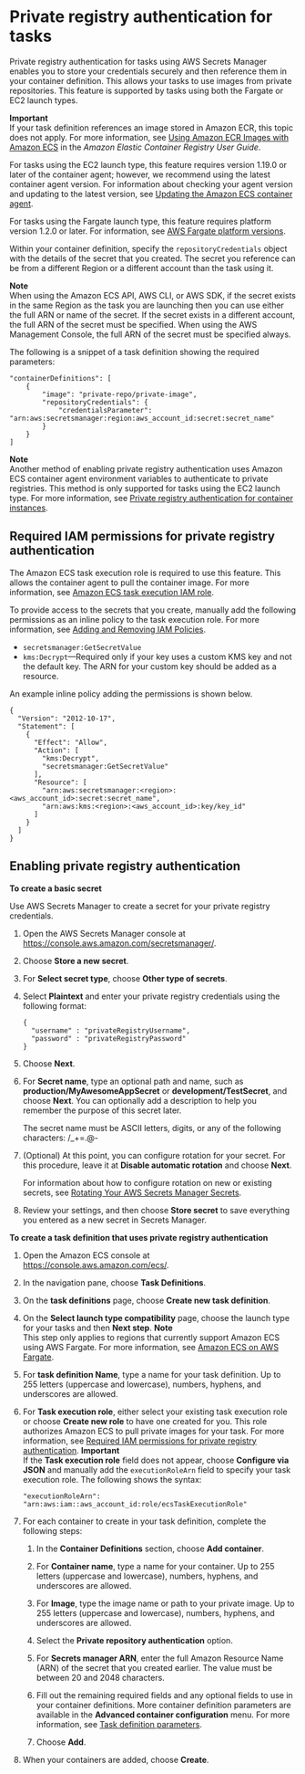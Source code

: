 # Private registry authentication for tasks<a name="private-auth"></a>

Private registry authentication for tasks using AWS Secrets Manager enables you to store your credentials securely and then reference them in your container definition\. This allows your tasks to use images from private repositories\. This feature is supported by tasks using both the Fargate or EC2 launch types\.

**Important**  
If your task definition references an image stored in Amazon ECR, this topic does not apply\. For more information, see [Using Amazon ECR Images with Amazon ECS](https://docs.aws.amazon.com/AmazonECR/latest/userguide/ECR_on_ECS.html) in the *Amazon Elastic Container Registry User Guide*\.

For tasks using the EC2 launch type, this feature requires version 1\.19\.0 or later of the container agent; however, we recommend using the latest container agent version\. For information about checking your agent version and updating to the latest version, see [Updating the Amazon ECS container agent](ecs-agent-update.md)\.

For tasks using the Fargate launch type, this feature requires platform version 1\.2\.0 or later\. For information, see [AWS Fargate platform versions](platform_versions.md)\.

Within your container definition, specify the `repositoryCredentials` object with the details of the secret that you created\. The secret you reference can be from a different Region or a different account than the task using it\.

**Note**  
When using the Amazon ECS API, AWS CLI, or AWS SDK, if the secret exists in the same Region as the task you are launching then you can use either the full ARN or name of the secret\. If the secret exists in a different account, the full ARN of the secret must be specified\. When using the AWS Management Console, the full ARN of the secret must be specified always\.

The following is a snippet of a task definition showing the required parameters:

```
"containerDefinitions": [
    {
        "image": "private-repo/private-image",
        "repositoryCredentials": {
            "credentialsParameter": "arn:aws:secretsmanager:region:aws_account_id:secret:secret_name"
        }
    }
]
```

**Note**  
Another method of enabling private registry authentication uses Amazon ECS container agent environment variables to authenticate to private registries\. This method is only supported for tasks using the EC2 launch type\. For more information, see [Private registry authentication for container instances](private-auth-container-instances.md)\.

## Required IAM permissions for private registry authentication<a name="private-auth-iam"></a>

The Amazon ECS task execution role is required to use this feature\. This allows the container agent to pull the container image\. For more information, see [Amazon ECS task execution IAM role](task_execution_IAM_role.md)\.

To provide access to the secrets that you create, manually add the following permissions as an inline policy to the task execution role\. For more information, see [Adding and Removing IAM Policies](https://docs.aws.amazon.com/IAM/latest/UserGuide/access_policies_manage-attach-detach.html)\.
+ `secretsmanager:GetSecretValue`
+ `kms:Decrypt`—Required only if your key uses a custom KMS key and not the default key\. The ARN for your custom key should be added as a resource\.

An example inline policy adding the permissions is shown below\.

```
{
  "Version": "2012-10-17",
  "Statement": [
    {
      "Effect": "Allow",
      "Action": [
        "kms:Decrypt",
        "secretsmanager:GetSecretValue"
      ],
      "Resource": [
        "arn:aws:secretsmanager:<region>:<aws_account_id>:secret:secret_name",
        "arn:aws:kms:<region>:<aws_account_id>:key/key_id"     
      ]
    }
  ]
}
```

## Enabling private registry authentication<a name="private-auth-enable"></a>

**To create a basic secret**

Use AWS Secrets Manager to create a secret for your private registry credentials\.

1. Open the AWS Secrets Manager console at [https://console\.aws\.amazon\.com/secretsmanager/](https://console.aws.amazon.com/secretsmanager/)\.

1. Choose **Store a new secret**\.

1. For **Select secret type**, choose **Other type of secrets**\.

1. Select **Plaintext** and enter your private registry credentials using the following format:

   ```
   {
     "username" : "privateRegistryUsername",
     "password" : "privateRegistryPassword"
   }
   ```

1. Choose **Next**\.

1. For **Secret name**, type an optional path and name, such as **production/MyAwesomeAppSecret** or **development/TestSecret**, and choose **Next**\. You can optionally add a description to help you remember the purpose of this secret later\.

   The secret name must be ASCII letters, digits, or any of the following characters: /\_\+=\.@\-

1. \(Optional\) At this point, you can configure rotation for your secret\. For this procedure, leave it at **Disable automatic rotation** and choose **Next**\.

   For information about how to configure rotation on new or existing secrets, see [Rotating Your AWS Secrets Manager Secrets](https://docs.aws.amazon.com/secretsmanager/latest/userguide/rotating-secrets.html)\.

1. Review your settings, and then choose **Store secret** to save everything you entered as a new secret in Secrets Manager\.

**To create a task definition that uses private registry authentication**

1. Open the Amazon ECS console at [https://console\.aws\.amazon\.com/ecs/](https://console.aws.amazon.com/ecs/)\.

1. In the navigation pane, choose **Task Definitions**\.

1. On the **task definitions** page, choose **Create new task definition**\.

1. On the **Select launch type compatibility** page, choose the launch type for your tasks and then **Next step**\.
**Note**  
This step only applies to regions that currently support Amazon ECS using AWS Fargate\. For more information, see [Amazon ECS on AWS Fargate](AWS_Fargate.md)\.

1. For **task definition Name**, type a name for your task definition\. Up to 255 letters \(uppercase and lowercase\), numbers, hyphens, and underscores are allowed\.

1. For **Task execution role**, either select your existing task execution role or choose **Create new role** to have one created for you\. This role authorizes Amazon ECS to pull private images for your task\. For more information, see [Required IAM permissions for private registry authentication](#private-auth-iam)\.
**Important**  
If the **Task execution role** field does not appear, choose **Configure via JSON** and manually add the `executionRoleArn` field to specify your task execution role\. The following shows the syntax:  

   ```
   "executionRoleArn": "arn:aws:iam::aws_account_id:role/ecsTaskExecutionRole"
   ```

1. For each container to create in your task definition, complete the following steps:

   1. In the **Container Definitions** section, choose **Add container**\.

   1. For **Container name**, type a name for your container\. Up to 255 letters \(uppercase and lowercase\), numbers, hyphens, and underscores are allowed\.

   1. For **Image**, type the image name or path to your private image\. Up to 255 letters \(uppercase and lowercase\), numbers, hyphens, and underscores are allowed\.

   1. Select the **Private repository authentication** option\.

   1. For **Secrets manager ARN**, enter the full Amazon Resource Name \(ARN\) of the secret that you created earlier\. The value must be between 20 and 2048 characters\.

   1. Fill out the remaining required fields and any optional fields to use in your container definitions\. More container definition parameters are available in the **Advanced container configuration** menu\. For more information, see [Task definition parameters](task_definition_parameters.md)\.

   1. Choose **Add**\.

1. When your containers are added, choose **Create**\.
